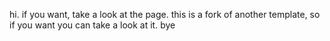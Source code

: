 hi. 
if you want, take a look at the page. 
this is a fork of another template, so if you want you can take a look at it.
bye